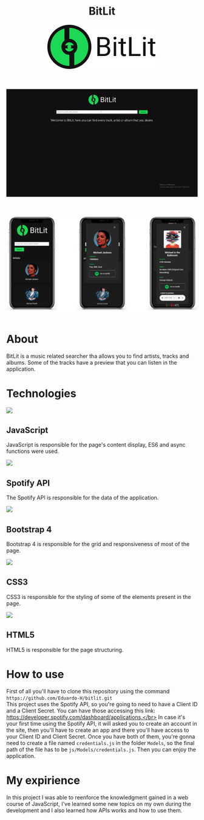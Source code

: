 # <div align=center> BitLit </div>

<div align=center style="margin-bottom: 50px">
    <img src="img/logo-dark.png">
</div>

<div align=center style="margin-bottom: 50px">
    <img src="img/display.gif">
</div>

<div align=center style="margin-bottom: 50px">
    <img src="img/mobile.png">
</div>

# About
BitLit is a music related searcher tha allows you to find artists, tracks and albums. Some of the tracks have a preview that you can listen in the application.

# Technologies
<img src="https://upload.wikimedia.org/wikipedia/commons/9/99/Unofficial_JavaScript_logo_2.svg" height=100>

## JavaScript
JavaScript is responsible for the page's content display, ES6 and async functions were used.

<img src="https://cdn.iconscout.com/icon/free/png-512/spotify-11-432546.png" height=100>

## Spotify API
The Spotify API is responsible for the data of the application.

<img src="https://camo.githubusercontent.com/39a63738518ecc5fec94df2fce301d48be10d305/68747470733a2f2f676574626f6f7473747261702e636f6d2e62722f646f63732f342e312f6173736574732f696d672f626f6f7473747261702d737461636b2e706e67" height=100>

## Bootstrap 4
Bootstrap 4 is responsible for the grid and responsiveness of most of the page.

<img src="https://cdn.pixabay.com/photo/2017/08/05/11/16/logo-2582747_1280.png" height=110>

## CSS3
CSS3 is responsible for the styling of some of the elements present in the page.

<img src="https://rapidapi.com/blog/wp-content/uploads/2018/06/logo-2582748_640.png" height=115>

## HTML5
HTML5 is responsible for the page structuring.

# How to use
First of all you'll have to clone this repository using the command `https://github.com/Eduardo-H/bitlit.git`</br>
This project uses the Spotify API, so you're going to need to have a Client ID and a Client Secret. You can have those accessing this link: https://developer.spotify.com/dashboard/applications.</br>
In case it's your first time using the Spotify API, it will asked you to create an account in the site, then you'll have to create an app and there you'll have access to your Client ID and Client Secret. Once you have both of them, you're gonna need to create a file named `credentials.js` in the folder `Models`, so the final path of the file has to be `js/Models/credentials.js`. Then you can enjoy the application.

# My expirience
In this project I was able to reenforce the knowledgment gained in a web course of JavaScript, I've learned some new topics on my own during the development and I also learned how APIs works and how to use them.